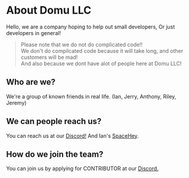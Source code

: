 # About Domu LLC
Hello, we are a company hoping to help out small developers, Or just developers in general!
> Please note that we do not do complicated code!!<br>
We don't do compilcated code because it will take long, and other customers will be mad!<br>
And also because we dont have alot of people here at Domu LLC!
## Who are we?
We're a group of known friends in real life.
(Ian, Jerry, Anthony, Riley, Jeremy)
## We can people reach us?
You can reach us at our [Discord!](https://discord.com/invite/tV4bCPamHv)
And Ian's [SpaceHey](https://spacehey.com/mixxer).
## How do we join the team?
You can join us by applying for CONTRIBUTOR at our [Discord.](https://discord.com/invite/tV4bCPamHv)
